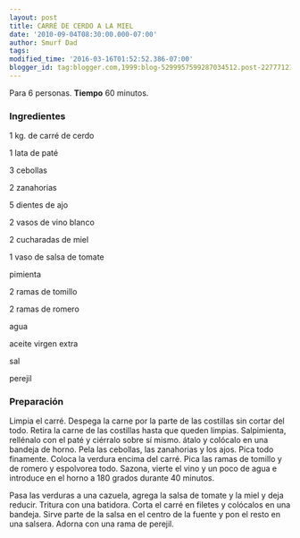 ```yaml
---
layout: post
title: CARRÉ DE CERDO A LA MIEL
date: '2010-09-04T08:30:00.000-07:00'
author: Smurf Dad
tags: 
modified_time: '2016-03-16T01:52:52.386-07:00'
blogger_id: tag:blogger.com,1999:blog-5299957599287034512.post-2277712113481175110
---
```


Para 6 personas.
<b>Tiempo</b> 60 minutos.

<h3>Ingredientes</h3>

1 kg. de carré de cerdo

1 lata de paté

3 cebollas

2 zanahorias

5 dientes de ajo

2 vasos de vino blanco

2 cucharadas de miel

1 vaso de salsa de tomate

pimienta

2 ramas de tomillo

2 ramas de romero

agua

aceite virgen extra

sal

perejil

<h3>Preparación</h3>

Limpia el carré. Despega la carne por la parte de las costillas sin cortar del todo. Retira la carne de las costillas hasta que queden limpias. Salpimienta, rellénalo con el paté y ciérralo sobre sí mismo. átalo y colócalo en una bandeja de horno. Pela las cebollas, las zanahorias y los ajos. Pica todo finamente. Coloca la verdura encima del carré. Pica las ramas de tomillo y de romero y espolvorea todo. Sazona, vierte el vino y un poco de agua e introduce en el horno a 180 grados durante 40 minutos.

Pasa las verduras a una cazuela, agrega la salsa de tomate y la miel y deja reducir. Tritura con una batidora. Corta el carré en filetes y colócalos en una bandeja. Sirve parte de la salsa en el centro de la fuente y pon el resto en una salsera. Adorna con una rama de perejil.

